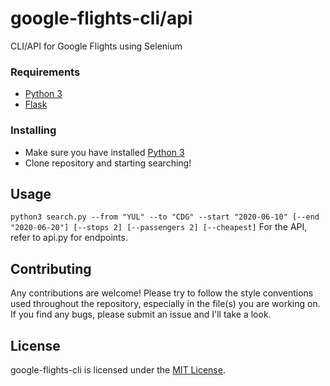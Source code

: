 # google-flights-cli/api
CLI/API for Google Flights using Selenium

### Requirements

* [Python 3](https://www.python.org/)
* [Flask](https://flask.palletsprojects.com/en/1.1.x/)

### Installing

* Make sure you have installed [Python 3](https://www.python.org/)
* Clone repository and starting searching!

## Usage

`python3 search.py --from "YUL" --to "CDG" --start "2020-06-10" [--end "2020-06-20"] [--stops 2] [--passengers 2] [--cheapest]`
For the API, refer to api.py for endpoints.

## Contributing

Any contributions are welcome! Please try to follow the style conventions used throughout the repository, especially in the file(s) you are working on. If you find any bugs, please submit an issue and I'll take a look.

## License

google-flights-cli is licensed under the [MIT License](LICENSE.md).
